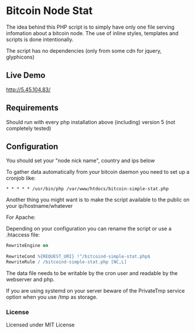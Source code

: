 # Bitcoin Node Stat

The idea behind this PHP script is to simply have only one file
serving infomation about a bitcoin node.
The use of inline styles, templates and scripts is done 
intentionally.

The script has no dependencies (only from some cdn for 
jquery, glyphicons)

## Live Demo

http://5.45.104.83/

## Requirements

Should run with every php installation above (including) version 5
(not completely tested)

## Configuration

You should set your "node nick name", country and ips below

To gather data automatically from your bitcoin daemon you need to set
up a cronjob like:

```* * * * * /usr/bin/php /var/www/htdocs/bitcoin-simple-stat.php```

Another thing you might want is to make the script available to the 
public on your ip/hostname/whatever

For Apache:

  Depending on your configuration you can rename the script or use a 
  .htaccess file:

```apache
RewriteEngine on
 
RewriteCond %{REQUEST_URI} !^/bitcoind-simple-stat.php$
RewriteRule / /bitcoind-simple-stat.php [NC,L]
```

The data file needs to be writable by the cron user and readable by
the webserver and php.

If you are using systemd on your server beware of the PrivateTmp 
service option when you use /tmp as storage.

### License

Licensed under MIT License
